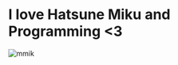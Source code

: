# I love Hatsune Miku and Programming <3

![mmik](https://github.com/user-attachments/assets/2f1425e8-afbc-4914-821a-cb27315c8ebf)

